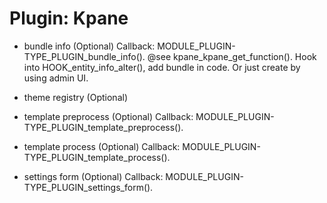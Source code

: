 Plugin: Kpane
=============

* bundle info (Optional)
  Callback: MODULE_PLUGIN-TYPE_PLUGIN_bundle_info().
  @see kpane_kpane_get_function().
  Hook into HOOK_entity_info_alter(), add bundle in code.
  Or just create by using admin UI.
* theme registry (Optional)
  
* template preprocess (Optional)
  Callback: MODULE_PLUGIN-TYPE_PLUGIN_template_preprocess().
* template process (Optional)
  Callback: MODULE_PLUGIN-TYPE_PLUGIN_template_process().
* settings form (Optional)
  Callback: MODULE_PLUGIN-TYPE_PLUGIN_settings_form().

